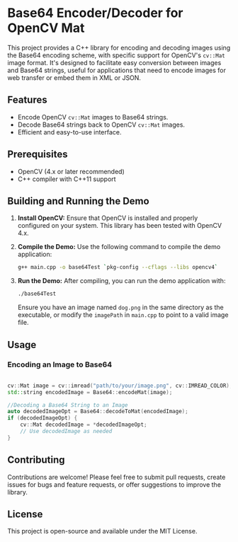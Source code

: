 # Base64 Encoder/Decoder for OpenCV Mat

This project provides a C++ library for encoding and decoding images using the Base64 encoding scheme, with specific support for OpenCV's `cv::Mat` image format. It's designed to facilitate easy conversion between images and Base64 strings, useful for applications that need to encode images for web transfer or embed them in XML or JSON.

## Features

- Encode OpenCV `cv::Mat` images to Base64 strings.
- Decode Base64 strings back to OpenCV `cv::Mat` images.
- Efficient and easy-to-use interface.

## Prerequisites

- OpenCV (4.x or later recommended)
- C++ compiler with C++11 support

## Building and Running the Demo

1. **Install OpenCV:** Ensure that OpenCV is installed and properly configured on your system. This library has been tested with OpenCV 4.x.

2. **Compile the Demo:** Use the following command to compile the demo application:

    ```sh
    g++ main.cpp -o base64Test `pkg-config --cflags --libs opencv4`
    ```

3. **Run the Demo:** After compiling, you can run the demo application with:

    ```sh
    ./base64Test
    ```

    Ensure you have an image named `dog.png` in the same directory as the executable, or modify the `imagePath` in `main.cpp` to point to a valid image file.

## Usage

### Encoding an Image to Base64

```cpp

cv::Mat image = cv::imread("path/to/your/image.png", cv::IMREAD_COLOR);
std::string encodedImage = Base64::encodeMat(image);

//Decoding a Base64 String to an Image
auto decodedImageOpt = Base64::decodeToMat(encodedImage);
if (decodedImageOpt) {
    cv::Mat decodedImage = *decodedImageOpt;
    // Use decodedImage as needed
}
```
## Contributing

Contributions are welcome! Please feel free to submit pull requests, create issues for bugs and feature requests, or offer suggestions to improve the library.

## License
This project is open-source and available under the MIT License.